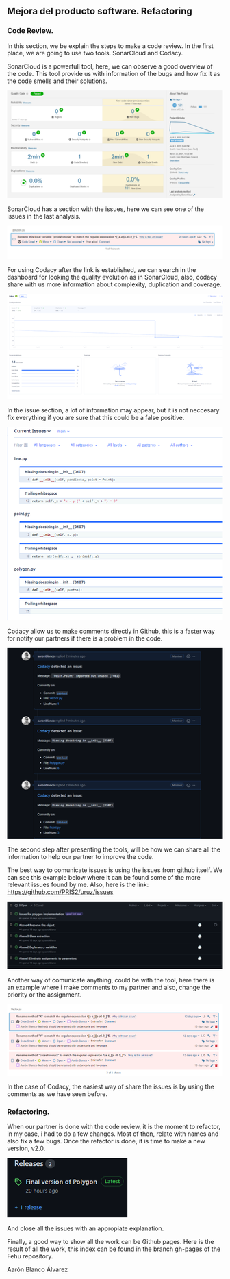 ## Mejora del producto software. Refactoring

### Code Review.
In this section, we be explain the steps to make a code review.
In the first place, we are going to use two tools.
SonarCloud and Codacy.

SonarCloud is a powerfull tool, here, we can observe a good overview of the code. This tool provide us with information of the bugs and how fix it as the code smells and their solutions.

![Imagen SonarCloud](/images/sonarCloud.png)

SonarCloud has a section with the issues, here we can see one of the issues in the last analysis. 

![Imagen SonarCloud Issue](/images/sonarCloudIssue.png)

For using Codacy after the link is established, we can search in the dashboard for looking the quality evolution as in SonarCloud, also, codacy share with us more information about complexity, duplication and coverage.

![Imagen Codacy](/images/codacy.png)

In the issue section, a lot of information may appear, but it is not neccesary fix everything if you are sure that this could be a false positive.

![Imagen Codacy Issues](/images/codacyIssue.png)

Codacy allow us to make comments directly in Github, this is a faster way for notify our partners if there is a problem in the code.

![Imagen comentarios](/images/Comentarios.png)

The second step after presenting the tools, will be how we can share all the information to help our partner to improve the code.

The best way to comunicate issues is using the issues from github itself. We can see this example below where it can be found some of the more relevant issues found by me.
Also, here is the link: https://github.com/PRIS2/uruz/issues

![Imagen issues](/images/issues.png)


Another way of comunicate anything, could be with the tool, here there is an example where i make comments to my partner and also, change the priority or the assignment.

![Imagen sonarCloud code smells](/images/SonarCloudCodeSmell.png)

In the case of Codacy, the easiest way of share the issues is by using the comments as we have seen before.

### Refactoring.

When our partner is done with the code review, it is the moment to refactor, in my case, i had to do a few changes. Most of then, relate with names and also fix a few bugs.
Once the refactor is done, it is time to make a new version, v2.0. 

![Imagen release](/images/release.png)

And close all the issues with an appropiate explanation.

Finally, a good way to show all the work can be Github pages. Here is the result of all the work, this index can be found in the branch gh-pages of the Fehu repository.

Aarón Blanco Álvarez
